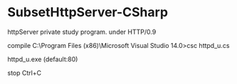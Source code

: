 # SubsetHttpServer-CSharp
httpServer private study program. under HTTP/0.9 

compile 
C:\Program Files (x86)\Microsoft Visual Studio 14.0>csc httpd_u.cs

httpd_u.exe <port number> (default:80)

stop Ctrl+C
